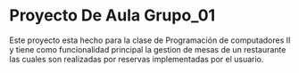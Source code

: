 # Proyecto De Aula Grupo_01
 Este proyecto esta hecho para la clase de Programación de computadores II y tiene como funcionalidad principal la gestion de mesas de un restaurante las cuales son realizadas por reservas implementadas por el usuario.
